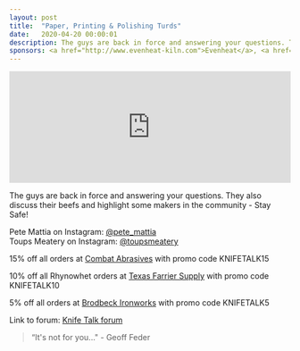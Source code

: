 ```yaml
---
layout: post
title:  "Paper, Printing & Polishing Turds"
date:   2020-04-20 00:00:01
description: The guys are back in force and answering your questions. They also discuss their beefs and highlight some makers in the community. 
sponsors: <a href="http://www.evenheat-kiln.com">Evenheat</a>, <a href="http://www.combatabrasives.com">Combat Abrasives</a>, <a href="https://www.indasa-abrasives.com">IndasaUSA</a>,  <a href="http://www.texasfarriersupply.com">Texas Farrier Supply</a> and <a href="https://www.brodbeckironworks.com">Brodbeck Ironworks</a>.
---
```

                
<iframe height="200px" width="100%" frameborder="no" scrolling="no" seamless src="https://player.simplecast.com/21f8f65c-9e80-41fe-9008-a26e7b6e7884?dark=false"></iframe>

The guys are back in force and answering your questions. They also discuss their beefs and highlight some makers in the community - Stay Safe!









   
  










      

            
Pete Mattia on Instagram: <a href="https://instagram.com/pete_mattia">@pete_mattia</a>  
Toups Meatery on Instagram: <a href="https://instagram.com/toupsmeatery">@toupsmeatery</a>  













  
15% off all orders at  <a href="http://www.combatabrasives.com">Combat Abrasives</a> with promo code KNIFETALK15

10% off all Rhynowhet orders at  <a href="http://www.texasfarriersupply.com">Texas Farrier Supply</a> with promo code KNIFETALK10  

5% off all orders at <a href="https://www.brodbeckironworks.com">Brodbeck Ironworks</a> with promo code KNIFETALK5
 

   
  

Link to forum: <a href="http://forum.knifetalk.net">Knife Talk forum</a>




 


<blockquote class="largeQuote">“It's not for you..." - Geoff Feder</blockquote>



